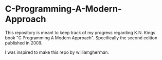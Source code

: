 # C-Programming-A-Modern-Approach

This repository is meant to keep track of my progress regarding K.N. Kings book "C Programming A Modern Approach". Specifically the second edition published in 2008.

I was inspired to make this repo by williamgherman.
